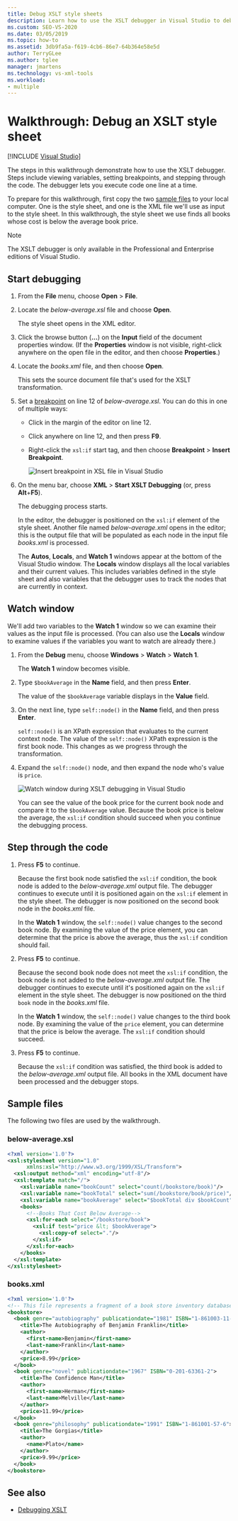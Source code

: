 ```yaml
---
title: Debug XSLT style sheets
description: Learn how to use the XSLT debugger in Visual Studio to debug an XSLT style sheet by following the steps in this walkthrough.
ms.custom: SEO-VS-2020
ms.date: 03/05/2019
ms.topic: how-to
ms.assetid: 3db9fa5a-f619-4cb6-86e7-64b364e58e5d
author: TerryGLee
ms.author: tglee
manager: jmartens
ms.technology: vs-xml-tools
ms.workload:
- multiple
---
```

# Walkthrough: Debug an XSLT style sheet

 [!INCLUDE [Visual Studio](~/includes/applies-to-version/vs-windows-only.md)]

The steps in this walkthrough demonstrate how to use the XSLT debugger. Steps include viewing variables, setting breakpoints, and stepping through the code. The debugger lets you execute code one line at a time.

To prepare for this walkthrough, first copy the two [sample files](#sample-files) to your local computer. One is the style sheet, and one is the XML file we'll use as input to the style sheet. In this walkthrough, the style sheet we use finds all books whose cost is below the average book price.

> [!NOTE]
> The XSLT debugger is only available in the Professional and Enterprise editions of Visual Studio.

## Start debugging

1. From the **File** menu, choose **Open** > **File**.

2. Locate the *below-average.xsl* file and choose **Open**.

   The style sheet opens in the XML editor.

3. Click the browse button (**...**) on the **Input** field of the document properties window. (If the **Properties** window is not visible, right-click anywhere on the open file in the editor, and then choose **Properties**.)

4. Locate the *books.xml* file, and then choose **Open**.

   This sets the source document file that's used for the XSLT transformation.

5. Set a [breakpoint](../debugger/using-breakpoints.md) on line 12 of *below-average.xsl*. You can do this in one of multiple ways:

   - Click in the margin of the editor on line 12.

   - Click anywhere on line 12, and then press **F9**.

   - Right-click the `xsl:if` start tag, and then choose **Breakpoint** > **Insert Breakpoint**.

      ![Insert breakpoint in XSL file in Visual Studio](media/insert-breakpoint.PNG)

6. On the menu bar, choose **XML** > **Start XSLT Debugging** (or, press **Alt**+**F5**).

   The debugging process starts.

   In the editor, the debugger is positioned on the `xsl:if` element of the style sheet. Another file named *below-average.xml* opens in the editor; this is the output file that will be populated as each node in the input file *books.xml* is processed.

   The **Autos**, **Locals**, and **Watch 1** windows appear at the bottom of the Visual Studio window. The **Locals** window displays all the local variables and their current values. This includes variables defined in the style sheet and also variables that the debugger uses to track the nodes that are currently in context.

## Watch window

We'll add two variables to the **Watch 1** window so we can examine their values as the input file is processed. (You can also use the **Locals** window to examine values if the variables you want to watch are already there.)

1. From the **Debug** menu, choose **Windows** > **Watch** > **Watch 1**.

   The **Watch 1** window becomes visible.

2. Type `$bookAverage` in the **Name** field, and then press **Enter**.

   The value of the `$bookAverage` variable displays in the **Value** field.

3. On the next line, type `self::node()` in the **Name** field, and then press **Enter**.

   `self::node()` is an XPath expression that evaluates to the current context node. The value of the `self::node()` XPath expression is the first book node. This changes as we progress through the transformation.

4. Expand the `self::node()` node, and then expand the node who's value is `price`.

   ![Watch window during XSLT debugging in Visual Studio](media/xslt-debugging-watch-window.png)

   You can see the value of the book price for the current book node and compare it to the `$bookAverage` value. Because the book price is below the average, the `xsl:if` condition should succeed when you continue the debugging process.

## Step through the code

1. Press **F5** to continue.

   Because the first book node satisfied the `xsl:if` condition, the book node is added to the *below-average.xml* output file. The debugger continues to execute until it is positioned again on the `xsl:if` element in the style sheet. The debugger is now positioned on the second book node in the *books.xml* file.

   In the **Watch 1** window, the `self::node()` value changes to the second book node. By examining the value of the price element, you can determine that the price is above the average, thus the `xsl:if` condition should fail.

2. Press **F5** to continue.

   Because the second book node does not meet the `xsl:if` condition, the book node is not added to the *below-average.xml* output file. The debugger continues to execute until it's positioned again on the `xsl:if` element in the style sheet. The debugger is now positioned on the third `book` node in the *books.xml* file.

   In the **Watch 1** window, the `self::node()` value changes to the third book node. By examining the value of the `price` element, you can determine that the price is below the average. The `xsl:if` condition should succeed.

3. Press **F5** to continue.

   Because the `xsl:if` condition was satisfied, the third book is added to the *below-average.xml* output file. All books in the XML document have been processed and the debugger stops.

## Sample files

The following two files are used by the walkthrough.

### below-average.xsl

```xml
<?xml version='1.0'?>
<xsl:stylesheet version="1.0"
      xmlns:xsl="http://www.w3.org/1999/XSL/Transform">
  <xsl:output method="xml" encoding="utf-8"/>
  <xsl:template match="/">
    <xsl:variable name="bookCount" select="count(/bookstore/book)"/>
    <xsl:variable name="bookTotal" select="sum(/bookstore/book/price)"/>
    <xsl:variable name="bookAverage" select="$bookTotal div $bookCount"/>
    <books>
      <!--Books That Cost Below Average-->
      <xsl:for-each select="/bookstore/book">
        <xsl:if test="price &lt; $bookAverage">
          <xsl:copy-of select="."/>
        </xsl:if>
      </xsl:for-each>
    </books>
  </xsl:template>
</xsl:stylesheet>
```

### books.xml

```xml
<?xml version='1.0'?>
<!-- This file represents a fragment of a book store inventory database -->
<bookstore>
  <book genre="autobiography" publicationdate="1981" ISBN="1-861003-11-0">
    <title>The Autobiography of Benjamin Franklin</title>
    <author>
      <first-name>Benjamin</first-name>
      <last-name>Franklin</last-name>
    </author>
    <price>8.99</price>
  </book>
  <book genre="novel" publicationdate="1967" ISBN="0-201-63361-2">
    <title>The Confidence Man</title>
    <author>
      <first-name>Herman</first-name>
      <last-name>Melville</last-name>
    </author>
    <price>11.99</price>
  </book>
  <book genre="philosophy" publicationdate="1991" ISBN="1-861001-57-6">
    <title>The Gorgias</title>
    <author>
      <name>Plato</name>
    </author>
    <price>9.99</price>
  </book>
</bookstore>
```

## See also

- [Debugging XSLT](../xml-tools/debugging-xslt.md)
